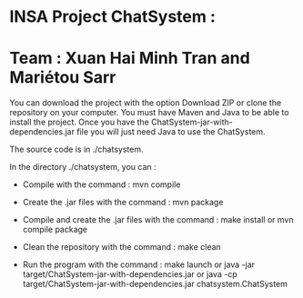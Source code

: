 # INSA Project ChatSystem : 

# Team : Xuan Hai Minh Tran and Mariétou Sarr

You can download the project with the option Download ZIP or clone the repository on your computer.
You must have Maven and Java to be able to install the project. 
Once you have the ChatSystem-jar-with-dependencies.jar file you will just need Java to use the ChatSystem.

The source code is in ./chatsystem.

In the directory ./chatsystem, you can :

- Compile with the command : mvn compile

- Create the .jar files with the command : mvn package 

- Compile and create the .jar files with the command : make install or mvn compile package

- Clean the repository with the command : make clean

- Run the program with the command : make launch or java -jar target/ChatSystem-jar-with-dependencies.jar or java -cp target/ChatSystem-jar-with-dependencies.jar chatsystem.ChatSystem
